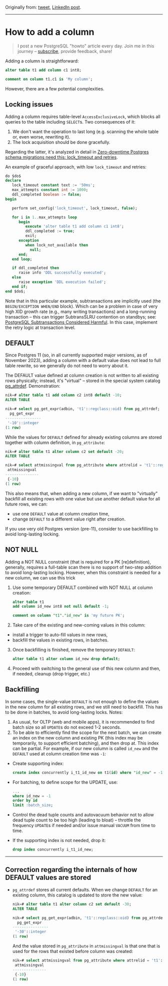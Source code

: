 Originally from: [tweet](https://twitter.com/samokhvalov/status/1728440121899487649), [LinkedIn post]().

---

# How to add a column

> I post a new PostgreSQL "howto" article every day. Join me in this
> journey – [subscribe](https://twitter.com/samokhvalov/), provide feedback, share!

Adding a column is straightforward:

```sql
alter table t1 add column c1 int8;

comment on column t1.c1 is 'My column';
```

However, there are a few potential complexities.

## Locking issues

Adding a column requires table-level `AccessExclusiveLock`, which blocks all queries to the table including `SELECT`s.
Two consequences of it:

1) We don't want the operation to last long (e.g. scanning the whole table or, even worse, rewriting it).
2) The lock acquisition should be done gracefully.

Regarding the latter, it's analyzed in detail in
[Zero-downtime Postgres schema migrations need this: lock_timeout and retries](https://postgres.ai/blog/20210923-zero-downtime-postgres-schema-migrations-lock-timeout-and-retries).

An example of graceful approach, with low `lock_timeout` and retries:

```sql
do $do$
declare
   lock_timeout constant text := '50ms';
   max_attempts constant int := 1000;
   ddl_completed boolean := false;
begin

   perform set_config('lock_timeout', lock_timeout, false);

   for i in 1..max_attempts loop
      begin
         execute 'alter table t1 add column c1 int8';
         ddl_completed := true;
         exit;
      exception
         when lock_not_available then
           null;
      end;
   end loop;

   if ddl_completed then
      raise info 'DDL successfully executed';
   else
      raise exception 'DDL execution failed';
   end if;
end $do$;
```

Note that in this particular example, subtransactions are implicitly used (the `BEGIN/EXCEPTION WHEN/END` block). Which
can be a problem in case of very high XID growth rate (e.g., many writing transactions) and a long-running transaction –
this can trigger SubtransSLRU contention on standbys; see:
[PostgreSQL Subtransactions Considered Harmful](https://postgres.ai/blog/20210831-postgresql-subtransactions-considered-harmful).
In this case, implement the retry logic at transaction level.

## DEFAULT

Since Postgres 11 (so, in all currently supported major versions, as of November 2023), adding a column with a default
value does not lead to full table rewrite, so we generally do not need to worry about it.

The DEFAULT value defined at column creation is not written to all existing rows physically; instead, it's "virtual" –
stored in the special system catalog [pg_attrdef](https://postgresql.org/docs/current/catalog-pg-attrdef.html).
Demonstration:

```sql
nik=# alter table t1 add column c2 int8 default -10;
ALTER TABLE

nik=# select pg_get_expr(adbin, 't1'::regclass::oid) from pg_attrdef;
  pg_get_expr
----------------
 '-10'::integer
(1 row)
```

While the values for `DEFAULT` defined for already existing columns are stored together with column definition, in
`pg_attribute`:

```sql
nik=# alter table t1 alter column c2 set default -20;
ALTER TABLE

nik=# select attmissingval from pg_attribute where attrelid = 't1'::regclass::oid and attname = 'c2';
 attmissingval
---------------
 {-10}
(1 row)
```

This also means that, when adding a new column, if we want to "virtually" backfill all existing rows with one value but
use another default value for all future rows, we can:

- use one `DEFAULT` value at column creation time,
- change `DEFAULT` to a different value right after creation.

If you use very old Postgres version (pre-11), consider to use backfilling to avoid long-lasting locking.

## NOT NULL

Adding a NOT NULL constraint (that is required for a PK [re]definition), generally, requires a full-table scan there is
no support of two-step addition to avoid long-lasting locking. However, when this constraint is needed for a new column,
we can use this trick

1) Use some temporary DEFAULT combined with NOT NULL at column creation:

   ```sql
   alter table t1
   add column id_new int8 not null default -1;

   comment on column "t1"."id_new" is 'my future PK';
   ```

2) Take care of the existing and new-coming values in this column:

- install a trigger to auto-fill values in new rows,
- backfill the values in existing rows, in batches.

3) Once backfilling is finished, remove the temporary `DEFAULT`:

   ```sql
   alter table t1 alter column id_new drop default;
   ```

4) Proceed with switching to the general use of this new column and then, if needed, cleanup (drop trigger, etc.)

## Backfilling

In some cases, the single-value `DEFAULT` is not enough to define the values in the new column for all existing rows,
and we still need to backfill. This has to be done in batches, to avoid long-lasting locks. Notes:

1. As usual, for OLTP (web and mobile apps), it is recommended to find batch size so all `UPDATE`s do not exceed 1-2
   seconds.
2. To be able to efficiently find the scope for the next batch, we can create an index on the new column and existing
   PK (this index may be temporarily, to support efficient batching), and then drop at. This index can be partial. For
   example, if our new column is called `id_new` and the `DEFAULT` used at column creation time was `-1`:

- Create supporting index:

   ```sql
   create index concurrently i_t1_id_new on t1(id) where "id_new" = -1;
   ```

- For batching, to define scope for the UPDATE, use:

   ```sql
   ...
   where id_new = -1
   order by id
   limit :batch_size;
   ```

- Control the dead tuple counts and autovacuum behavior not to allow dead tuple count to be too high (leading to
  bloat) – throttle the frequency `UPDATE`s if needed and/or issue manual `VACUUM` from time to time.
- If the supporting index is not needed, drop it:

   ```sql
   drop index concurrently i_t1_id_new;
   ```

-----

## Correction regarding the internals of how DEFAULT values are stored

- `pg_attrdef` stores all current defaults. When we change `DEFAULT` for an existing column, this catalog is updated to
  store the new value:

   ```sql
   nik=# alter table t1 alter column c2 set default -30;
   ALTER TABLE

   nik=# select pg_get_expr(adbin, 't1'::regclass::oid) from pg_attrdef;
     pg_get_expr
   ----------------
    '-30'::integer
   (1 row)
   ```

   And the value stored in `pg_attribute` in `attmissingval` is that one that is used for the rows that existed before
   column was created:

   ```sql
   nik=# select attmissingval from pg_attribute where attrelid = 't1'::regclass::oid and attname = 'c2';
    attmissingval
   ---------------
    {-10}
   (1 row)
   ```
